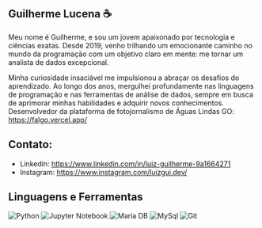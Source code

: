 ## Guilherme Lucena ☕
  Meu nome é Guilherme, e sou um jovem apaixonado por tecnologia e ciências exatas. Desde 2019, venho trilhando um emocionante caminho no mundo da programação com um objetivo claro em mente: me tornar um analista de dados excepcional.

Minha curiosidade insaciável me impulsionou a abraçar os desafios do aprendizado. Ao longo dos anos, mergulhei profundamente nas linguagens de programação e nas ferramentas de análise de dados, sempre em busca de aprimorar minhas habilidades e adquirir novos conhecimentos.<br> Desenvolvedor da plataforma de fotojornalismo de Águas Lindas GO: https://falgo.vercel.app/
  
  ## Contato:
  * Linkedin: https://www.linkedin.com/in/luiz-guilherme-9a1664271
  * Instagram: https://www.instagram.com/luizgui.dev/

## Linguagens e Ferramentas
<p>
 <img alt="Python" src="https://img.shields.io/badge/Python-000000?logo=python&logoColor=white&style=for-the-badge" />
 <img alt="Jupyter Notebook" src="https://img.shields.io/badge/Jupyter-F7DF1E?logo=jupyter&logoColor=black&style=for-the-badge" />
 <img alt="Maria DB" src="https://img.shields.io/badge/Maria DB-E34F26?logo=mariadb&logoColor=white&style=for-the-badge" />
 <img alt="MySql" src="https://img.shields.io/badge/MySQL-1572B6?logo=mysql&logoColor=white&style=for-the-badge" />
  <img alt="Git" src="https://img.shields.io/badge/Git-E34F26?logo=git&logoColor=white&style=for-the-badge" />
</p>

